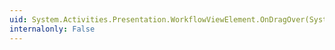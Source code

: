 ```yaml
---
uid: System.Activities.Presentation.WorkflowViewElement.OnDragOver(System.Windows.DragEventArgs)
internalonly: False
---
```

